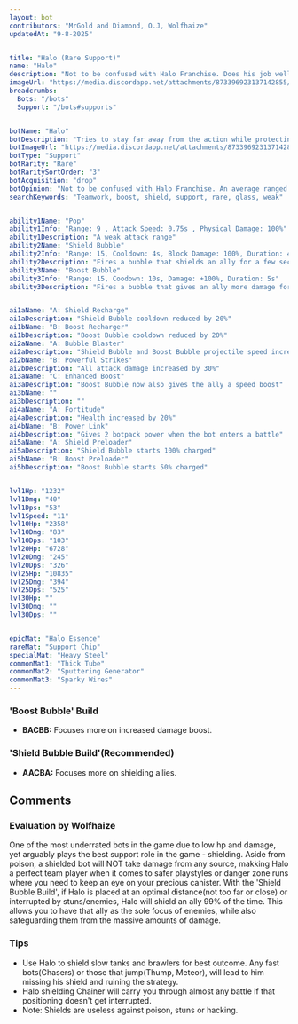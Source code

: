 ```yaml
---
layout: bot
contributors: "MrGold and Diamond, O.J, Wolfhaize"
updatedAt: "9-8-2025"


title: "Halo (Rare Support)"
name: "Halo"
description: "Not to be confused with Halo Franchise. Does his job well when used with the right allies.\n- Feature: Is a good dps dealer/nuker booster\n- Shield Bubble can provide extra survivability on ally\n- Drawback: Somewhat low on health, may die quickly"
imageUrl: "https://media.discordapp.net/attachments/873396923137142855/902076651876253706/Halo.png"
breadcrumbs:
  Bots: "/bots"
  Support: "/bots#supports"


botName: "Halo"
botDescription: "Tries to stay far away from the action while protecting and buffing its allies with bubbles. A real team player"
botImageUrl: "https://media.discordapp.net/attachments/873396923137142855/902076651876253706/Halo.png"
botType: "Support"
botRarity: "Rare"
botRaritySortOrder: "3"
botAcquisition: "drop"
botOpinion: "Not to be confused with Halo Franchise. An average ranged supporter outshined by Beat because there is not many situations where Halo does great, at least it has done its job well."
searchKeywords: "Teamwork, boost, shield, support, rare, glass, weak"


ability1Name: "Pop"
ability1Info: "Range: 9 , Attack Speed: 0.75s , Physical Damage: 100%"
ability1Description: "A weak attack range"
ability2Name: "Shield Bubble"
ability2Info: "Range: 15, Cooldown: 4s, Block Damage: 100%, Duration: 4s"
ability2Description: "Fires a bubble that shields an ally for a few seconds"
ability3Name: "Boost Bubble"
ability3Info: "Range: 15, Coodown: 10s, Damage: +100%, Duration: 5s"
ability3Description: "Fires a bubble that gives an ally more damage for a few seconds"


ai1aName: "A: Shield Recharge"
ai1aDescription: "Shield Bubble cooldown reduced by 20%"
ai1bName: "B: Boost Recharger"
ai1bDescription: "Boost Bubble cooldown reduced by 20%"
ai2aName: "A: Bubble Blaster"
ai2aDescription: "Shield Bubble and Boost Bubble projectile speed increased by 60%"
ai2bName: "B: Powerful Strikes"
ai2bDescription: "All attack damage increased by 30%"
ai3aName: "C: Enhanced Boost"
ai3aDescription: "Boost Bubble now also gives the ally a speed boost"
ai3bName: ""
ai3bDescription: ""
ai4aName: "A: Fortitude"
ai4aDescription: "Health increased by 20%"
ai4bName: "B: Power Link"
ai4bDescription: "Gives 2 botpack power when the bot enters a battle"
ai5aName: "A: Shield Preloader"
ai5aDescription: "Shield Bubble starts 100% charged"
ai5bName: "B: Boost Preloader"
ai5bDescription: "Boost Bubble starts 50% charged"


lvl1Hp: "1232"
lvl1Dmg: "40"
lvl1Dps: "53"
lvl1Speed: "11"
lvl10Hp: "2358"
lvl10Dmg: "83"
lvl10Dps: "103"
lvl20Hp: "6728"
lvl20Dmg: "245"
lvl20Dps: "326"
lvl25Hp: "10835"
lvl25Dmg: "394"
lvl25Dps: "525"
lvl30Hp: ""
lvl30Dmg: ""
lvl30Dps: ""


epicMat: "Halo Essence"
rareMat: "Support Chip"
specialMat: "Heavy Steel"
commonMat1: "Thick Tube"
commonMat2: "Sputtering Generator"
commonMat3: "Sparky Wires"
---
```


### 'Boost Bubble' Build
- **BACBB:** Focuses more on increased damage boost.

### 'Shield Bubble Build'(Recommended)
- **AACBA:** Focuses more on shielding allies.

## Comments

### Evaluation by Wolfhaize
One of the most underrated bots in the game due to low hp and damage, yet arguably plays the best support role in the game - shielding. Aside from poison, a shielded bot will NOT take damage from any source, makking Halo a perfect team player when it comes to safer playstyles or danger zone runs where you need to keep an eye on your precious canister. With the 'Shield Bubble Build', if Halo is placed at an optimal distance(not too far or close) or interrupted by stuns/enemies, Halo will shield an ally 99% of the time. This allows you to have that ally as the sole focus of enemies, while also safeguarding them from the massive amounts of damage. 


### Tips
- Use Halo to shield slow tanks and brawlers for best outcome. Any fast bots(Chasers) or those that jump(Thump, Meteor), will lead to him missing his shield and ruining the strategy.
- Halo shielding Chainer will carry you through almost any battle if that positioning doesn't get interrupted. 
- Note: Shields are useless against poison, stuns or hacking. 
